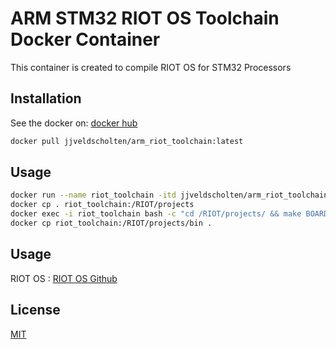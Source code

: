 # ARM STM32 RIOT OS Toolchain Docker Container

This container is created to compile RIOT OS for STM32 Processors

## Installation

See the docker on:  [docker hub](https://hub.docker.com/r/jjveldscholten/arm_riot_toolchain)

```bash
docker pull jjveldscholten/arm_riot_toolchain:latest 
```

## Usage

```bash
docker run --name riot_toolchain -itd jjveldscholten/arm_riot_toolchain:latest	        # Run my docker container
docker cp . riot_toolchain:/RIOT/projects                                               # Copy your code to projects
docker exec -i riot_toolchain bash -c "cd /RIOT/projects/ && make BOARD=nucleo-l452re"  # Compile for example nucleo-l452re
docker cp riot_toolchain:/RIOT/projects/bin .                                           # Copy Bin back to Host

```

## Usage
RIOT OS : [RIOT OS Github](https://github.com/RIOT-OS/RIOT/)

## License
[MIT](https://choosealicense.com/licenses/mit/)
